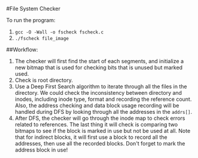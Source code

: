 #File System Checker

To run the program:

1. `gcc -O -Wall -o fscheck fscheck.c`
2. `./fscheck file_image`

##Workflow:
1. The checker will first find the start of each segments, and initialize a new bitmap that is used for checking bits that is unused but marked used.
2. Check is root directory.
3. Use a Deep First Search algorithm to iterate through all the files in the directory. We could check the inconsistency between directory and inodes, including inode type, format and recording the reference count. Also, the address checking and data block usage recording will be handled during DFS by looking through all the addresses in the `addrs[]`.
4. After DFS, the checker will go through the inode map to check errors related to references. The last thing it will check is comparing two bitmaps to see if the block is marked in use but not be used at all. Note that for indirect blocks, it will first use a block to record all the addresses, then use all the recorded blocks. Don't forget to mark the address block in use!
